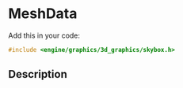 # MeshData

Add this in your code:
```cpp
#include <engine/graphics/3d_graphics/skybox.h>
```

## Description